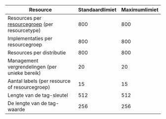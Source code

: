 Resource|Standaardlimiet|Maximumlimiet
---|---|---
Resources per [resourcegroep](../articles/resource-group-overview.md#resource-groups) (per resourcetype)|800|800
Implementaties per resourcegroep|800|800
Resources per distributie|800|800
Management vergrendelingen (per unieke bereik)|20|20
Aantal labels (per resource of resourcegroep)|15|15
Lengte van de tag-sleutel|512|512
De lengte van de tag-waarde|256|256
